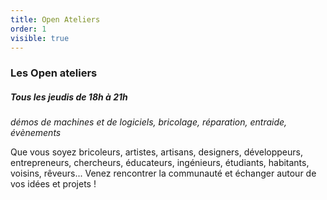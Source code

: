 ```yaml
---
title: Open Ateliers
order: 1
visible: true
---
```

### Les Open ateliers 
##### Tous les jeudis de 18h à 21h
*démos de machines et de logiciels, bricolage, réparation, entraide, évènements*

Que vous soyez bricoleurs, artistes, artisans, designers, développeurs, entrepreneurs, chercheurs, éducateurs, ingénieurs, étudiants, habitants, voisins, rêveurs... Venez rencontrer la communauté et échanger autour de vos idées et projets !